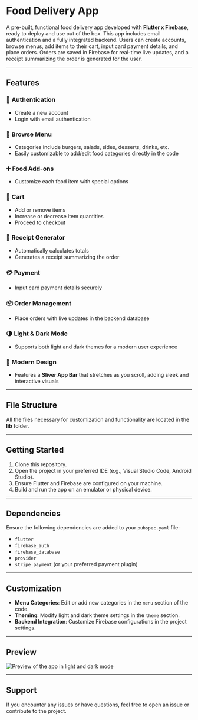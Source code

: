 # Food Delivery App

A pre-built, functional food delivery app developed with **Flutter x Firebase**, ready to deploy and use out of the box. This app includes email authentication and a fully integrated backend. Users can create accounts, browse menus, add items to their cart, input card payment details, and place orders. Orders are saved in Firebase for real-time live updates, and a receipt summarizing the order is generated for the user.

---

## Features

### 🔐 **Authentication**
- Create a new account
- Login with email authentication

### 🍔 **Browse Menu**
- Categories include burgers, salads, sides, desserts, drinks, etc.
- Easily customizable to add/edit food categories directly in the code

### ➕ **Food Add-ons**
- Customize each food item with special options

### 🛒 **Cart**
- Add or remove items
- Increase or decrease item quantities
- Proceed to checkout

### 📃 **Receipt Generator**
- Automatically calculates totals
- Generates a receipt summarizing the order

### 💳 **Payment**
- Input card payment details securely

### 📦 **Order Management**
- Place orders with live updates in the backend database

### 🌗 **Light & Dark Mode**
- Supports both light and dark themes for a modern user experience

### 📱 **Modern Design**
- Features a **Sliver App Bar** that stretches as you scroll, adding sleek and interactive visuals

---

## File Structure

All the files necessary for customization and functionality are located in the **lib** folder.

---

## Getting Started

1. Clone this repository.
2. Open the project in your preferred IDE (e.g., Visual Studio Code, Android Studio).
3. Ensure Flutter and Firebase are configured on your machine.
4. Build and run the app on an emulator or physical device.

---

## Dependencies
Ensure the following dependencies are added to your `pubspec.yaml` file:
- `flutter`
- `firebase_auth`
- `firebase_database`
- `provider`
- `stripe_payment` (or your preferred payment plugin)

---

## Customization
- **Menu Categories**: Edit or add new categories in the `menu` section of the code.
- **Theming**: Modify light and dark theme settings in the `theme` section.
- **Backend Integration**: Customize Firebase configurations in the project settings.

---

## Preview

![Preview of the app in light and dark mode](#)

---

## Support
If you encounter any issues or have questions, feel free to open an issue or contribute to the project.



